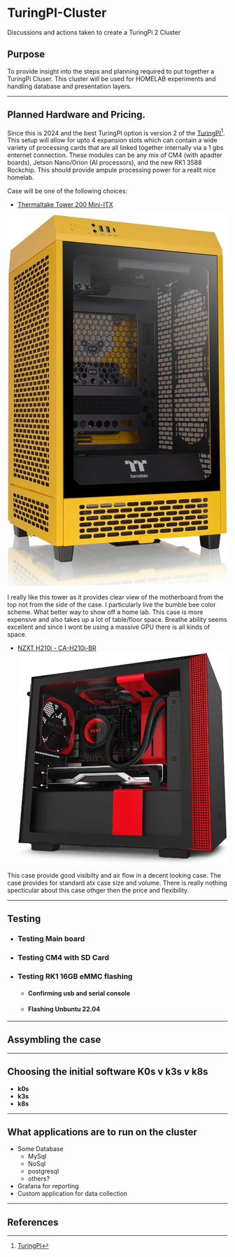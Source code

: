 # TuringPI-Cluster
Discussions and actions taken to create a TuringPi 2 Cluster

## Purpose

To provide insight into the steps and planning required to put together a TuringPi Cluser.  This cluster will be used for HOMELAB experiments and handling database and presentation layers.

----

## Planned Hardware and Pricing.

Since this is 2024 and the best TuringPI option is version 2 of the [TuringPI](https://docs.turingpi.com/docs/turing-pi2-intro)[^1].  This setup will allow for upto 4 expansion slots which can contain a wide variety of processing cards that are all linked together internally via a 1 gbs enternet connection.  These modules can be any mix of CM4 (with apadter boards), Jetson Nano/Orion (AI processors), and the new RK1 3588 Rockchip. This should provide ampule processing power for a reallt nice homelab.

Case will be one of the following choices:
*  [Thermaltake Tower 200 Mini-ITX](https://www.amazon.com/dp/B0CQ32LMQF/?coliid=I3ENRBT38RE58T&colid=BTFFRD46RDAH&psc=1&ref_=list_c_wl_lv_ov_lig_dp_it)

 ![$130](img/ThermaltakeTower200.jpg)

 I really like this tower as it provides clear view of the motherboard from the top not from the side of the case.  I particularly live the bumble bee color scheme.  What better way to show off a home lab.  This case is more expensive and also takes up a lot of table/floor space.  Breathe ability seems excellent and since I wont be using a massive GPU there is all kinds of space.

*  [NZXT H210i - CA-H210i-BR](https://www.amazon.com/gp/product/B07T7L74D5/ref=ox_sc_saved_title_6?smid=&psc=1)
![$100](img/NZXT-H210i.jpg "Title")

This case provide good visibilty and air flow in a decent looking case.  The case provides for standard atx case size and volume.  There is really nothing specticular about this case othger then the price and flexibility.

----

## Testing

* ### Testing Main board

* ### Testing CM4 with SD Card

* ### Testing RK1 16GB eMMC flashing
  * #### Confirming usb and serial console
  * #### Flashing Unbuntu 22.04

----

## Assymbling the case



----

## Choosing the initial software K0s v k3s v k8s

* **k0s**
* **k3s**
* **k8s**


----

## What applications are to run on the cluster

* Some Database
  * MySql
  * NoSql
  * postgresql
  * others?
* Grafana for reporting
* Custom application for data collection

----

## References

[^1]: [TuringPI](https://docs.turingpi.com/docs/turing-pi2-intro)

